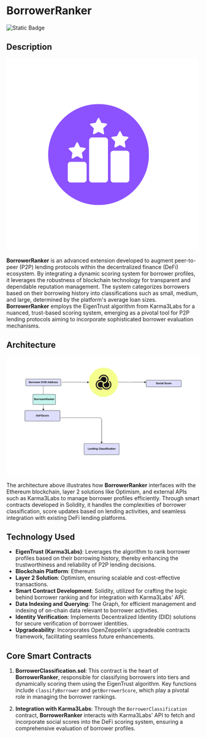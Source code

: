 # BorrowerRanker

![Static Badge](https://img.shields.io/badge/Karma3Labs-yellow?style=flat)


## Description


![LOGO](./docs/Logo.png)


**BorrowerRanker** is an advanced extension developed to augment peer-to-peer (P2P) lending protocols within the decentralized finance (DeFi) ecosystem. By integrating a dynamic scoring system for borrower profiles, it leverages the robustness of blockchain technology for transparent and dependable reputation management. The system categorizes borrowers based on their borrowing history into classifications such as small, medium, and large, determined by the platform's average loan sizes. **BorrowerRanker** employs the EigenTrust algorithm from Karma3Labs for a nuanced, trust-based scoring system, emerging as a pivotal tool for P2P lending protocols aiming to incorporate sophisticated borrower evaluation mechanisms.

## Architecture

![BorrowerRanker Architecture](./docs/Architecture.png)

The architecture above illustrates how **BorrowerRanker** interfaces with the Ethereum blockchain, layer 2 solutions like Optimism, and external APIs such as Karma3Labs to manage borrower profiles efficiently. Through smart contracts developed in Solidity, it handles the complexities of borrower classification, score updates based on lending activities, and seamless integration with existing DeFi lending platforms.

## Technology Used

- **EigenTrust (Karma3Labs)**: Leverages the algorithm to rank borrower profiles based on their borrowing history, thereby enhancing the trustworthiness and reliability of P2P lending decisions.
- **Blockchain Platform**: Ethereum
- **Layer 2 Solution**: Optimism, ensuring scalable and cost-effective transactions.
- **Smart Contract Development**: Solidity, utilized for crafting the logic behind borrower ranking and for integration with Karma3Labs' API.
- **Data Indexing and Querying**: The Graph, for efficient management and indexing of on-chain data relevant to borrower activities.
- **Identity Verification**: Implements Decentralized Identity (DID) solutions for secure verification of borrower identities.
- **Upgradeability**: Incorporates OpenZeppelin's upgradeable contracts framework, facilitating seamless future enhancements.

## Core Smart Contracts

1. **BorrowerClassification.sol**: This contract is the heart of **BorrowerRanker**, responsible for classifying borrowers into tiers and dynamically scoring them using the EigenTrust algorithm. Key functions include `classifyBorrower` and `getBorrowerScore`, which play a pivotal role in managing the borrower rankings.

2. **Integration with Karma3Labs**: Through the `BorrowerClassification` contract, **BorrowerRanker** interacts with Karma3Labs' API to fetch and incorporate social scores into the DeFi scoring system, ensuring a comprehensive evaluation of borrower profiles.


